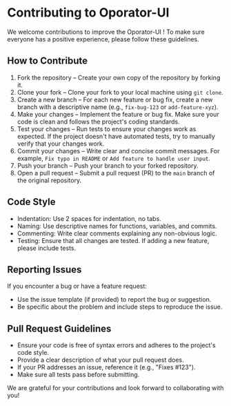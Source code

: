 # Contributing to Oporator-UI 

We welcome contributions to improve the Oporator-UI ! To make sure everyone has a positive experience, please follow these guidelines.

## How to Contribute

1. Fork the repository – Create your own copy of the repository by forking it.
2. Clone your fork – Clone your fork to your local machine using `git clone`.
3. Create a new branch – For each new feature or bug fix, create a new branch with a descriptive name (e.g., `fix-bug-123` or `add-feature-xyz`).
4. Make your changes – Implement the feature or bug fix. Make sure your code is clean and follows the project's coding standards.
5. Test your changes – Run tests to ensure your changes work as expected. If the project doesn't have automated tests, try to manually verify that your changes work.
6. Commit your changes – Write clear and concise commit messages. For example, `Fix typo in README` or `Add feature to handle user input`.
7. Push your branch – Push your branch to your forked repository.
8. Open a pull request – Submit a pull request (PR) to the `main` branch of the original repository.

## Code Style

- Indentation: Use 2 spaces for indentation, no tabs.
- Naming: Use descriptive names for functions, variables, and commits.
- Commenting: Write clear comments explaining any non-obvious logic.
- Testing: Ensure that all changes are tested. If adding a new feature, please include tests.

## Reporting Issues

If you encounter a bug or have a feature request:
- Use the issue template (if provided) to report the bug or suggestion.
- Be specific about the problem and include steps to reproduce the issue.

## Pull Request Guidelines

- Ensure your code is free of syntax errors and adheres to the project's code style.
- Provide a clear description of what your pull request does.
- If your PR addresses an issue, reference it (e.g., "Fixes #123").
- Make sure all tests pass before submitting.

We are grateful for your contributions and look forward to collaborating with you!
